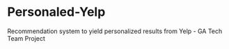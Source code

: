# Personaled-Yelp
Recommendation system to yield personalized results from Yelp - GA Tech Team Project
